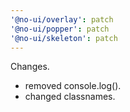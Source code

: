 ```yaml
---
'@no-ui/overlay': patch
'@no-ui/popper': patch
'@no-ui/skeleton': patch
---
```


Changes.

- removed console.log().
- changed classnames.
